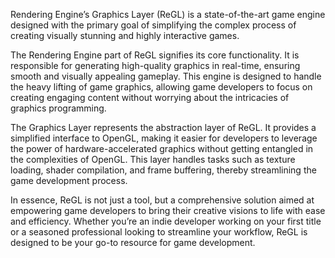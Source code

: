 Rendering Engine’s Graphics Layer (ReGL) is a state-of-the-art game engine designed with
the primary goal of simplifying the complex process of creating visually stunning and highly interactive games.

The Rendering Engine part of ReGL signifies its core functionality. 
It is responsible for generating high-quality graphics in real-time, 
ensuring smooth and visually appealing gameplay. 
This engine is designed to handle the heavy lifting of game graphics, 
allowing game developers to focus on creating engaging content 
without worrying about the intricacies of graphics programming.

The Graphics Layer represents the abstraction layer of ReGL. 
It provides a simplified interface to OpenGL, 
making it easier for developers to leverage the power of 
hardware-accelerated graphics without getting entangled in the complexities of OpenGL. 
This layer handles tasks such as texture loading, shader compilation, 
and frame buffering, thereby streamlining the game development process.

In essence, ReGL is not just a tool, but a comprehensive solution aimed at empowering 
game developers to bring their creative visions to life with ease and efficiency. 
Whether you’re an indie developer working on your first title or a seasoned professional 
looking to streamline your workflow, ReGL is designed to be your go-to resource for game development.
